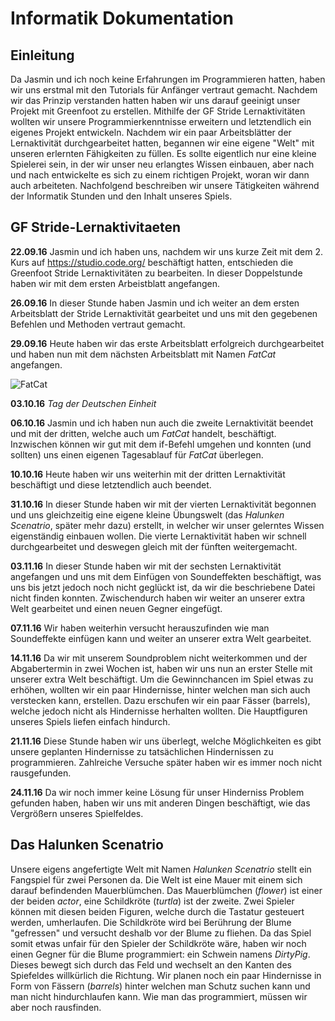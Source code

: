 # Informatik Dokumentation

## Einleitung

Da Jasmin und ich noch keine Erfahrungen im Programmieren hatten, haben wir uns erstmal mit den Tutorials für Anfänger vertraut gemacht. Nachdem wir das Prinzip verstanden hatten haben wir uns darauf geeinigt unser Projekt mit Greenfoot zu erstellen. 
Mithilfe der GF Stride Lernaktivitäten wollten wir unsere Programmierkenntnisse erweitern und letztendlich ein eigenes Projekt entwickeln. Nachdem wir ein paar Arbeitsblätter der Lernaktivität durchgearbeitet hatten, begannen wir eine eigene "Welt" mit unseren erlernten Fähigkeiten zu füllen. Es sollte eigentlich nur eine kleine Spielerei sein, in der wir unser neu erlangtes Wissen einbauen, aber nach und nach entwickelte es sich zu einem richtigen Projekt, woran wir dann auch arbeiteten.
Nachfolgend beschreiben wir unsere Tätigkeiten während der Informatik Stunden und den Inhalt unseres Spiels.
## GF Stride-Lernaktivitaeten

**22.09.16**
Jasmin und ich haben uns, nachdem wir uns kurze Zeit mit dem 2. Kurs auf https://studio.code.org/ beschäftigt hatten, entschieden die Greenfoot Stride Lernaktivitäten zu bearbeiten. In dieser Doppelstunde haben wir mit dem ersten Arbeistblatt angefangen.

**26.09.16**
In dieser Stunde haben Jasmin und ich weiter an dem ersten Arbeitsblatt der Stride Lernaktivität gearbeitet und uns mit den gegebenen Befehlen und Methoden vertraut gemacht.

**29.09.16**
Heute haben wir das erste Arbeitsblatt erfolgreich durchgearbeitet und haben nun mit dem nächsten Arbeitsblatt mit Namen _FatCat_ angefangen.

![FatCat](http://www.greenfoot.org/book/etudes/images/fatcat.png)

**03.10.16**
_Tag der Deutschen Einheit_

**06.10.16** 
Jasmin und ich haben nun auch die zweite Lernaktivität beendet und mit der dritten, welche auch um _FatCat_ handelt, beschäftigt.
Inzwischen können wir gut mit dem if-Befehl umgehen und konnten (und sollten) uns einen eigenen Tagesablauf für _FatCat_ überlegen.

**10.10.16**
Heute haben wir uns weiterhin mit der dritten Lernaktivität beschäftigt und diese letztendlich auch beendet.

**31.10.16**
In dieser Stunde haben wir mit der vierten Lernaktivität begonnen und uns gleichzeitig eine eigene kleine Übungswelt (das _Halunken Scenatrio_, später mehr dazu)  erstellt, in welcher wir unser gelerntes Wissen eigenständig einbauen wollen. Die vierte Lernaktivität haben wir schnell durchgearbeitet und deswegen gleich mit der fünften weitergemacht.

**03.11.16**
In dieser Stunde haben wir mit der sechsten Lernaktivität angefangen und uns mit dem Einfügen von Soundeffekten beschäftigt, was uns bis jetzt jedoch noch nicht geglückt ist, da wir die beschriebene Datei nicht finden konnten. Zwischendurch haben wir weiter an unserer extra Welt gearbeitet und einen neuen Gegner eingefügt.

**07.11.16**
Wir haben weiterhin versucht herauszufinden wie man Soundeffekte einfügen kann und weiter an unserer extra Welt gearbeitet.

**14.11.16**
Da wir mit unserem Soundproblem nicht weiterkommen und der Abgabertermin in zwei Wochen ist, haben wir uns nun an erster Stelle mit unserer extra Welt beschäftigt. Um die Gewinnchancen im Spiel etwas zu erhöhen, wollten wir ein paar Hindernisse, hinter welchen man sich auch verstecken kann, erstellen. Dazu erschufen wir ein paar Fässer (barrels), welche jedoch nicht als Hindernisse herhalten wollten. Die Hauptfiguren unseres Spiels liefen einfach hindurch.

**21.11.16**
Diese Stunde haben wir uns überlegt, welche Möglichkeiten es gibt unsere geplanten Hindernisse zu tatsächlichen Hindernissen zu programmieren. Zahlreiche Versuche später haben wir es immer noch nicht rausgefunden.

**24.11.16**
Da wir noch immer keine Lösung für unser Hinderniss Problem gefunden haben, haben wir uns mit anderen Dingen beschäftigt, wie das Vergrößern unseres Spielfeldes.

## Das Halunken Scenatrio
Unsere eigens angefertigte Welt mit Namen _Halunken Scenatrio_ stellt ein Fangspiel für zwei Personen da. Die Welt ist eine Mauer mit einem sich darauf befindenden Mauerblümchen. Das Mauerblümchen (_flower_) ist einer der beiden _actor_, eine Schildkröte (_turtla_) ist der zweite. Zwei Spieler können mit diesen beiden Figuren, welche durch die Tastatur gesteuert werden, umherlaufen. Die Schildkröte wird bei Berührung der Blume "gefressen" und versucht deshalb vor der Blume zu fliehen. 
Da das Spiel somit etwas unfair für den Spieler der Schildkröte wäre, haben wir noch einen Gegner für die Blume programmiert: ein Schwein namens _DirtyPig_. Dieses bewegt sich durch das Feld und wechselt an den Kanten des Spiefeldes willkürlich die Richtung.
Wir planen noch ein paar Hindernisse in Form von Fässern (_barrels_) hinter welchen man Schutz suchen kann und man nicht hindurchlaufen kann. Wie man das programmiert, müssen wir aber noch rausfinden. 
